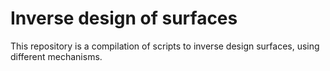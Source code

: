 # Inverse design of surfaces
This repository is a compilation of scripts to inverse design surfaces, using different mechanisms. 
